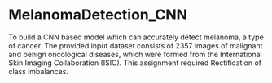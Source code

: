 # MelanomaDetection_CNN
To build a CNN based model which can accurately detect melanoma, a type of cancer. The provided input dataset consists of 2357 images of malignant and benign oncological diseases, which were formed from the International Skin Imaging Collaboration (ISIC). This assignment required Rectification of class imbalances.
